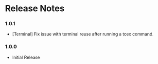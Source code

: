 # Release Notes

### 1.0.1

-   [Terminal] Fix issue with terminal reuse after running a tcex command.

### 1.0.0

-   Initial Release
